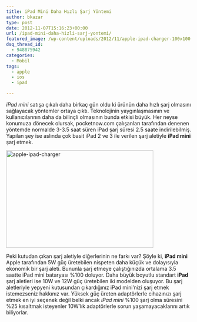 ```yaml
---
title: iPad Mini Daha Hızlı Şarj Yöntemi
author: bkazar
type: post
date: 2012-11-07T15:16:23+00:00
url: /ipad-mini-daha-hizli-sarj-yontemi/
featured_image: /wp-content/uploads/2012/11/apple-ipad-charger-100x100.jpg
dsq_thread_id:
  - 948875942
categories:
  - Mobil
tags:
  - apple
  - ios
  - ipad

---
```

_iPad mini_ satışa çıkalı daha birkaç gün oldu ki ürünün daha hızlı şarj olmasını sağlayacak yöntemler ortaya çıktı. Teknolojinin yaygınlaşmasının ve kullanıcılarının daha da bilinçli olmasının bunda etkisi büyük. Her neyse konumuza dönecek olursak, pocketnow.com çalışanları tarafından denenen yöntemde normalde 3-3.5 saat süren iPad şarj süresi 2.5 saate indirilebilmiş. Yapılan şey ise aslında çok basit iPad 2 ve 3 ile verilen şarj aletiyle **iPad mini** şarj etmek.

<img class="aligncenter size-large wp-image-9018" title="apple-ipad-charger" src="https://www.murekkep.org/wp-content/uploads/2012/11/apple-ipad-charger-400x265.jpg" alt="apple-ipad-charger" width="400" height="265" srcset="https://www.murekkep.org/wp-content/uploads/2012/11/apple-ipad-charger-400x265.jpg 400w, https://www.murekkep.org/wp-content/uploads/2012/11/apple-ipad-charger-50x33.jpg 50w, https://www.murekkep.org/wp-content/uploads/2012/11/apple-ipad-charger-188x125.jpg 188w, https://www.murekkep.org/wp-content/uploads/2012/11/apple-ipad-charger.jpg 550w" sizes="(max-width: 400px) 100vw, 400px" /> 

Peki kutudan çıkan şarj aletiyle diğerlerinin ne farkı var? Şöyle ki, **iPad mini** Apple tarafından 5W güç üretebilen nispeten daha küçük ve dolayısıyla ekonomik bir şarj aleti. Bununla şarj etmeye çalıştığınızda ortalama 3.5 saatte iPad mini bataryası %100 doluyor. Daha büyük boyutlu standart **iPad** şarj aletleri ise 10W ve 12W güç üretebilen iki modelden oluşuyor. Bu şarj aletleriyle yepyeni kutusundan çıkardığınız iPad mini’nizi şarj etmek istemezseniz hakkınız var. Yüksek güç üreten adaptörlerle cihazınızı şarj etmek en iyi seçenek değil belki ancak _iPad mini_ %100 şarj olma süresini %25 kısaltmak isteyenler 10W’lık adaptörlerle sorun yaşamayacaklarını artık biliyorlar.
